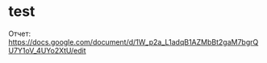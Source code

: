 # test

Отчет:
https://docs.google.com/document/d/1W_p2a_L1adqB1AZMbBt2gaM7bgrQU7Y1oV_4UYo2XtU/edit
